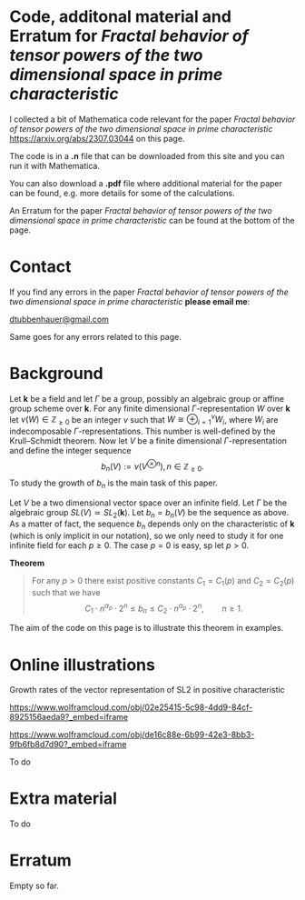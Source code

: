 # Code, additonal material and Erratum for *Fractal behavior of tensor powers of the two dimensional space in prime characteristic*

I collected a bit of Mathematica code relevant for the paper *Fractal behavior of tensor powers of the two dimensional space in prime characteristic*
<a href="https://arxiv.org/abs/2307.03044">https://arxiv.org/abs/2307.03044</a> on this page.

The code is in a **.n** file that can be downloaded from this site and you can run it with Mathematica.

You can also download a **.pdf** file where additional material for the paper can be found, e.g. more details for some of the calculations.

An Erratum for the paper *Fractal behavior of tensor powers of the two dimensional space in prime characteristic* can be found at the bottom of the page.

# Contact

If you find any errors in the paper *Fractal behavior of tensor powers of the two dimensional space in prime characteristic* **please email me**:

[dtubbenhauer@gmail.com](mailto:dtubbenhauer@gmail.com?subject=[GitHub]%web-reps)

Same goes for any errors related to this page.

# Background

Let $\mathbf{k}$ be a field and let $\Gamma$ be a group, possibly an algebraic group or affine group scheme over $\mathbf{k}$. For any finite dimensional $\Gamma$-representation $W$ 
over $\mathbf{k}$ let $\nu(W)\in\mathbb{Z_{\geq\text{0}}}$ be an integer $\nu$ such that
$W\cong\oplus_{i=1}^{\nu}W_{i}$,
where $W_{i}$ are indecomposable $\Gamma$-representations. This number is well-defined
by the Krull&ndash;Schmidt theorem. Now let $V$ be a finite dimensional $\Gamma$-representation and define
the integer sequence
$$b_{n}(V):=\nu(V^{\otimes n}),n\in\mathbb{Z_{\geq\text{0}}}.$$
To study the growth of $b_{n}$ is the main task of this paper.

Let $V$ be a two dimensional vector space over an infinite field. Let $\Gamma$ be the algebraic group $SL(V)\simeq SL_{2}(\mathbf{k})$. Let 
$b_{n}=b_{n}(V)$ be the sequence as above. As a matter of fact, the sequence $b_{n}$ depends only on the characteristic of $\mathbf{k}$ (which is only implicit in our notation), so we only need to study it for one infinite field for each $p\geq 0$. The case $p=0$ is easy, sp let $p>0$.

**Theorem**

>For any $p>0$ there exist positive constants $C_{1}=C_{1}(p)$ and $C_{2}=C_{2}(p)$
>such that we have
$$C_{1}\cdot n^{\alpha_{p}}\cdot 2^{n}\leq b_{n}\leq C_{2}\cdot n^{\alpha_{p}}\cdot 2^{n},\qquad n\geq 1.$$

The aim of the code on this page is to illustrate this theorem in examples.

# Online illustrations

Growth rates of the vector representation of SL2 in positive characteristic

<https://www.wolframcloud.com/obj/02e25415-5c98-4dd9-84cf-8925156aeda9?_embed=iframe>

<https://www.wolframcloud.com/obj/de16c88e-6b99-42e3-8bb3-9fb6fb8d7d90?_embed=iframe>

To do

# Extra material

To do


# Erratum

Empty so far.
